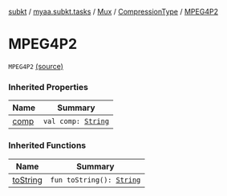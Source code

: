 [subkt](../../../index.md) / [myaa.subkt.tasks](../../index.md) / [Mux](../index.md) / [CompressionType](index.md) / [MPEG4P2](./-m-p-e-g4-p2.md)

# MPEG4P2

`MPEG4P2` [(source)](https://github.com/Myaamori/SubKt/blob/0.1.4/src/main/kotlin/myaa/subkt/tasks/muxtask.kt#L116)

### Inherited Properties

| Name | Summary |
|---|---|
| [comp](comp.md) | `val comp: `[`String`](https://kotlinlang.org/api/latest/jvm/stdlib/kotlin/-string/index.html) |

### Inherited Functions

| Name | Summary |
|---|---|
| [toString](to-string.md) | `fun toString(): `[`String`](https://kotlinlang.org/api/latest/jvm/stdlib/kotlin/-string/index.html) |

